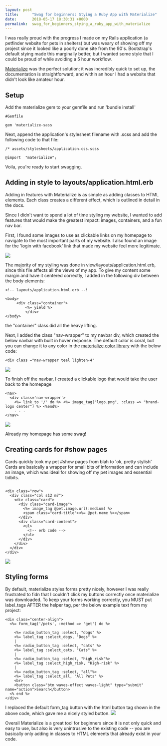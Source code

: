 ```yaml
---
layout: post
title:      "Swag for beginners: Stying a Ruby App with Materialize"
date:       2018-05-17 18:30:31 +0000
permalink:  swag_for_beginners_stying_a_ruby_app_with_materialize
---
```



I was really proud with the progress I made on my Rails application (a petfinder website for pets in shelters) but was weary of showing off my project since it looked like a poorly done site from the 90's. Bootstrap's default stying made this marginally better, but I wanted some style that I could be proud of while avoiding a 5 hour workflow. 

[Materialize](https://materializecss.com) was the perfect solution; it was incredibly quick to set up, the documentation is straightforward, and within an hour I had a website that didn't look like amateur hour. 

## Setup
Add the materialize gem to your gemfile and run 'bundle install'
```
#Gemfile

gem 'materialize-sass
```
Next, append the application's stylesheet filename with .scss and add the following code to that file:
```
/* assets/stylesheets/application.css.scss

@import  "materialize";
```

Voila, you're ready to start swagging.

## Adding in style to layouts/application.html.erb
Adding in features with Materialize is as simple as adding classes to HTML elements. Each class creates a different effect, which is outlined in detail in the docs.

Since I didn't want to spend a lot of time styling my website, I wanted to add features that would make the greatest impact: images, containers, and a fun nav bar. 

First, I found some images to use as clickable links on my homepage to navigate to the most important parts of my website. I also found an image for the 'login with facebook' link that made my website feel more legitimate. 

![](https://imgur.com/GQcvF8i)

The majority of my styling was done in view/layouts/application.html.erb, since this file affects all the views of my app. To give my content some margin and have it centered correctly, I added in the following div between the body elements: 

```
<!-- layouts/application.html.erb --!

<body>
     <div class="container">
		 <%= yield %>
		 </div>
</body>
```

the "container" class did all the heavy lifting.

Next, I added the class "nav-wrapper" to my navbar div, which created the below navbar with built in hover response. The default color is coral, but you can change it to any color in the [materialize color library](https://materializecss.com/color.html) with the below code:
```
<div class ="nav-wrapper teal lighten-4"
```

![](https://imgur.com/fyKbuES)

To finish off the navbar, I created a clickable logo that would take the user back to the homepage
```
<nav>
  <div class='nav-wrapper'>
    <%= link_to '/' do %> <%= image_tag("logo.png", :class => "brand-logo center") %> <%end%>
	. . .
</nav>
```

![](https://imgur.com/LlDR3CP)

Already my homepage has some swag!


## Creating cards for #show pages
Cards quickly took my pet #show pages from blah to 'ok, pretty stylish'
Cards are basically a wrapper for small bits of information and can include an image, which was ideal for showing off my pet images and essential tidbits.

```

<div class="row">
  <div class="col s12 m7">
    <div class="card">
      <div class="card-image">
        <%= image_tag @pet.image.url(:medium) %>
        <span class="card-title"><%= @pet.name %></span>
      </div>
      <div class="card-content">
        <ul>
          <!-- erb code -->
        </ul>
      </div>
    </div>
  </div>
</div>
```

![](https://imgur.com/JE5MGlf)

## Styling forms
By default, materialize styles forms pretty nicely, however I was really frustrated to fidn that I couldn't click my buttons correctly once materialize was downloaded. 
To keep your forms working correctly, you MUST put label_tags AFTER the helper tag, per the below example text from my project:
```
<div class="center-align">
  <%= form_tag('/pets', :method => 'get') do %>

    <%= radio_button_tag :select, "dogs" %>
    <%= label_tag :select_dogs, "Dogs" %>
    |
    <%= radio_button_tag :select, "cats" %>
    <%= label_tag :select_cats, "Cats" %>
    |
    <%= radio_button_tag :select, "high_risk"%>
    <%= label_tag :select_high_risk, "High-risk" %>
    |
    <%= radio_button_tag :select, "all"%>
    <%= label_tag :select_all, "All Pets" %>
    <br>
    <button class="btn waves-effect waves-light" type="submit" name="action">Search</button>
  <% end %>
</div>
```

I replaced the default form_tag button with the html button tag shown in the above code, which gave me a nicely styled button.
![](https://imgur.com/cDsAxXx)


Overall Materialize is a great tool for beginners since it is not only quick and easy to use, but also is very unintrusive to the existing code -- you are basically only adding in classes to HTML elements that already exist in your code. 




